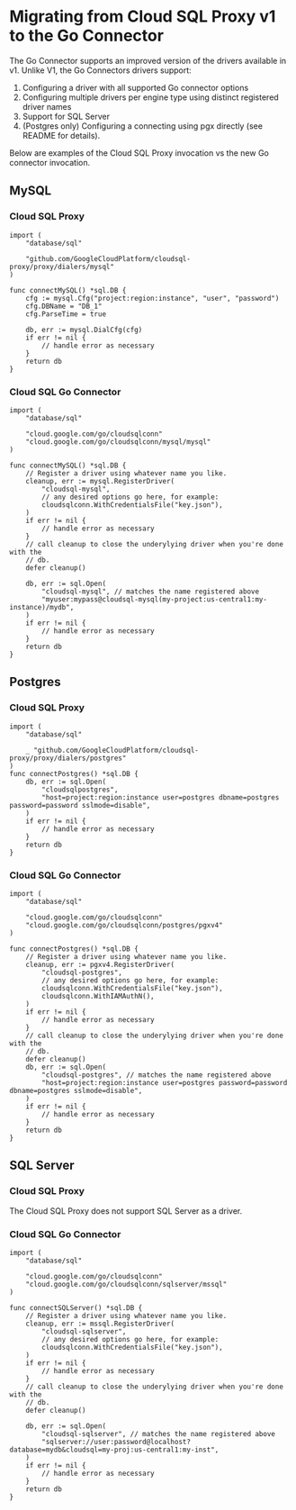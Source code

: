 # Migrating from Cloud SQL Proxy v1 to the Go Connector

The Go Connector supports an improved version of the drivers available in v1.
Unlike V1, the Go Connectors drivers support:

1. Configuring a driver with all supported Go connector options
1. Configuring multiple drivers per engine type using distinct registered driver
   names
1. Support for SQL Server
1. (Postgres only) Configuring a connecting using pgx directly (see README for
   details).

Below are examples of the Cloud SQL Proxy invocation vs the new Go connector
invocation.

## MySQL

### Cloud SQL Proxy

``` golang
import (
	"database/sql"

	"github.com/GoogleCloudPlatform/cloudsql-proxy/proxy/dialers/mysql"
)

func connectMySQL() *sql.DB {
	cfg := mysql.Cfg("project:region:instance", "user", "password")
	cfg.DBName = "DB_1"
	cfg.ParseTime = true

	db, err := mysql.DialCfg(cfg)
	if err != nil {
		// handle error as necessary
	}
	return db
}
```

### Cloud SQL Go Connector

``` golang
import (
	"database/sql"

	"cloud.google.com/go/cloudsqlconn"
	"cloud.google.com/go/cloudsqlconn/mysql/mysql"
)

func connectMySQL() *sql.DB {
	// Register a driver using whatever name you like.
	cleanup, err := mysql.RegisterDriver(
		"cloudsql-mysql",
		// any desired options go here, for example:
		cloudsqlconn.WithCredentialsFile("key.json"),
	)
	if err != nil {
		// handle error as necessary
	}
	// call cleanup to close the underylying driver when you're done with the
	// db.
	defer cleanup()

	db, err := sql.Open(
		"cloudsql-mysql", // matches the name registered above
		"myuser:mypass@cloudsql-mysql(my-project:us-central1:my-instance)/mydb",
	)
	if err != nil {
		// handle error as necessary
	}
	return db
}
```

## Postgres

### Cloud SQL Proxy

``` golang
import (
	"database/sql"

	_ "github.com/GoogleCloudPlatform/cloudsql-proxy/proxy/dialers/postgres"
)
func connectPostgres() *sql.DB {
	db, err := sql.Open(
		"cloudsqlpostgres",
		"host=project:region:instance user=postgres dbname=postgres password=password sslmode=disable",
	)
	if err != nil {
		// handle error as necessary
	}
	return db
}
```

### Cloud SQL Go Connector

``` golang
import (
	"database/sql"

	"cloud.google.com/go/cloudsqlconn"
	"cloud.google.com/go/cloudsqlconn/postgres/pgxv4"
)

func connectPostgres() *sql.DB {
	// Register a driver using whatever name you like.
	cleanup, err := pgxv4.RegisterDriver(
		"cloudsql-postgres",
		// any desired options go here, for example:
		cloudsqlconn.WithCredentialsFile("key.json"),
		cloudsqlconn.WithIAMAuthN(),
	)
	if err != nil {
		// handle error as necessary
	}
	// call cleanup to close the underylying driver when you're done with the
	// db.
	defer cleanup()
	db, err := sql.Open(
		"cloudsql-postgres", // matches the name registered above
		"host=project:region:instance user=postgres password=password dbname=postgres sslmode=disable",
	)
	if err != nil {
		// handle error as necessary
	}
	return db
}
```

## SQL Server

### Cloud SQL Proxy

The Cloud SQL Proxy does not support SQL Server as a driver.

### Cloud SQL Go Connector

``` golang
import (
	"database/sql"

	"cloud.google.com/go/cloudsqlconn"
	"cloud.google.com/go/cloudsqlconn/sqlserver/mssql"
)

func connectSQLServer() *sql.DB {
	// Register a driver using whatever name you like.
	cleanup, err := mssql.RegisterDriver(
		"cloudsql-sqlserver",
		// any desired options go here, for example:
		cloudsqlconn.WithCredentialsFile("key.json"),
	)
	if err != nil {
		// handle error as necessary
	}
	// call cleanup to close the underylying driver when you're done with the
	// db.
	defer cleanup()

	db, err := sql.Open(
		"cloudsql-sqlserver", // matches the name registered above
		"sqlserver://user:password@localhost?database=mydb&cloudsql=my-proj:us-central1:my-inst",
	)
	if err != nil {
		// handle error as necessary
	}
	return db
}
```
